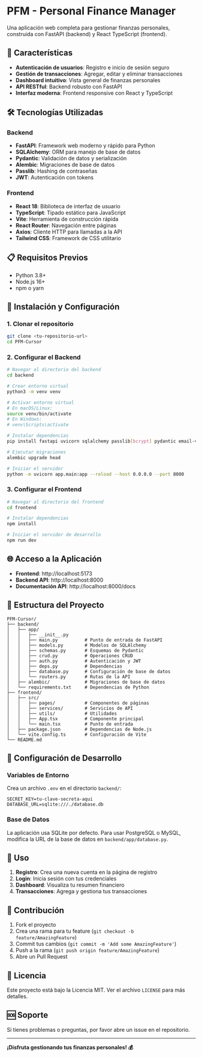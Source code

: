 # PFM - Personal Finance Manager

Una aplicación web completa para gestionar finanzas personales, construida con FastAPI (backend) y React TypeScript (frontend).

## 🚀 Características

- **Autenticación de usuarios**: Registro e inicio de sesión seguro
- **Gestión de transacciones**: Agregar, editar y eliminar transacciones
- **Dashboard intuitivo**: Vista general de finanzas personales
- **API RESTful**: Backend robusto con FastAPI
- **Interfaz moderna**: Frontend responsive con React y TypeScript

## 🛠️ Tecnologías Utilizadas

### Backend
- **FastAPI**: Framework web moderno y rápido para Python
- **SQLAlchemy**: ORM para manejo de base de datos
- **Pydantic**: Validación de datos y serialización
- **Alembic**: Migraciones de base de datos
- **Passlib**: Hashing de contraseñas
- **JWT**: Autenticación con tokens

### Frontend
- **React 18**: Biblioteca de interfaz de usuario
- **TypeScript**: Tipado estático para JavaScript
- **Vite**: Herramienta de construcción rápida
- **React Router**: Navegación entre páginas
- **Axios**: Cliente HTTP para llamadas a la API
- **Tailwind CSS**: Framework de CSS utilitario

## 📋 Requisitos Previos

- Python 3.8+
- Node.js 16+
- npm o yarn

## 🚀 Instalación y Configuración

### 1. Clonar el repositorio
```bash
git clone <tu-repositorio-url>
cd PFM-Cursor
```

### 2. Configurar el Backend

```bash
# Navegar al directorio del backend
cd backend

# Crear entorno virtual
python3 -m venv venv

# Activar entorno virtual
# En macOS/Linux:
source venv/bin/activate
# En Windows:
# venv\Scripts\activate

# Instalar dependencias
pip install fastapi uvicorn sqlalchemy passlib[bcrypt] pydantic email-validator python-multipart alembic

# Ejecutar migraciones
alembic upgrade head

# Iniciar el servidor
python -m uvicorn app.main:app --reload --host 0.0.0.0 --port 8000
```

### 3. Configurar el Frontend

```bash
# Navegar al directorio del frontend
cd frontend

# Instalar dependencias
npm install

# Iniciar el servidor de desarrollo
npm run dev
```

## 🌐 Acceso a la Aplicación

- **Frontend**: http://localhost:5173
- **Backend API**: http://localhost:8000
- **Documentación API**: http://localhost:8000/docs

## 📁 Estructura del Proyecto

```
PFM-Cursor/
├── backend/
│   ├── app/
│   │   ├── __init__.py
│   │   ├── main.py          # Punto de entrada de FastAPI
│   │   ├── models.py        # Modelos de SQLAlchemy
│   │   ├── schemas.py       # Esquemas de Pydantic
│   │   ├── crud.py          # Operaciones CRUD
│   │   ├── auth.py          # Autenticación y JWT
│   │   ├── deps.py          # Dependencias
│   │   ├── database.py      # Configuración de base de datos
│   │   └── routers.py       # Rutas de la API
│   ├── alembic/             # Migraciones de base de datos
│   └── requirements.txt     # Dependencias de Python
├── frontend/
│   ├── src/
│   │   ├── pages/           # Componentes de páginas
│   │   ├── services/        # Servicios de API
│   │   ├── utils/           # Utilidades
│   │   ├── App.tsx          # Componente principal
│   │   └── main.tsx         # Punto de entrada
│   ├── package.json         # Dependencias de Node.js
│   └── vite.config.ts       # Configuración de Vite
└── README.md
```

## 🔧 Configuración de Desarrollo

### Variables de Entorno

Crea un archivo `.env` en el directorio `backend/`:

```env
SECRET_KEY=tu-clave-secreta-aqui
DATABASE_URL=sqlite:///./database.db
```

### Base de Datos

La aplicación usa SQLite por defecto. Para usar PostgreSQL o MySQL, modifica la URL de la base de datos en `backend/app/database.py`.

## 📝 Uso

1. **Registro**: Crea una nueva cuenta en la página de registro
2. **Login**: Inicia sesión con tus credenciales
3. **Dashboard**: Visualiza tu resumen financiero
4. **Transacciones**: Agrega y gestiona tus transacciones

## 🤝 Contribución

1. Fork el proyecto
2. Crea una rama para tu feature (`git checkout -b feature/AmazingFeature`)
3. Commit tus cambios (`git commit -m 'Add some AmazingFeature'`)
4. Push a la rama (`git push origin feature/AmazingFeature`)
5. Abre un Pull Request

## 📄 Licencia

Este proyecto está bajo la Licencia MIT. Ver el archivo `LICENSE` para más detalles.

## 🆘 Soporte

Si tienes problemas o preguntas, por favor abre un issue en el repositorio.

---

**¡Disfruta gestionando tus finanzas personales! 💰** 